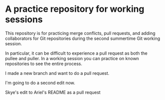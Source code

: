 # A practice repository for working sessions

This repository is for practicing merge conflicts, pull requests, and adding collaborators for Git repositories during the second summertime Git working session.

In particular, it can be difficult to experience a pull request as both the pullee and puller.  In a working session you can practice on known repositories to see the entire process.

I made a new branch and want to do a pull request.

I'm going to do a second edit now.

Skye's edit to Ariel's README as a pull request
